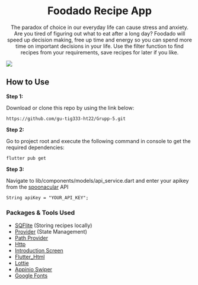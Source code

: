 <h1 align="center">
Foodado Recipe App
</h1>

<p align="center">
The paradox of choice in our everyday life can cause stress and anxiety. Are you tired of figuring out what to eat after a long day? Foodado will speed up decision making, free up time and energy so you can spend more time on important decisions in your life. Use the filter function to find recipes from your requirements, save recipes for later if you like. 
</p>

![](https://github.com/gu-tig333-ht22/Grupp-5/blob/main/assets/readme_assets/Foodado.gif)


## How to Use 

**Step 1:**

Download or clone this repo by using the link below:

```
https://github.com/gu-tig333-ht22/Grupp-5.git
```

**Step 2:**

Go to project root and execute the following command in console to get the required dependencies: 

```
flutter pub get 
```

**Step 3:**

Navigate to lib/components/models/api_service.dart and enter your apikey from the [spoonacular](https://spoonacular.com/food-api) API

```
String apiKey = "YOUR_API_KEY";
```

### Packages & Tools Used

* [SQFlite](https://pub.dev/packages/sqflite) (Storing recipes locally)
* [Provider](https://pub.dev/packages/provider) (State Management)
* [Path Provider](https://pub.dev/packages/path_provider)
* [Http](https://pub.dev/packages/http)
* [Introduction Screen](https://pub.dev/packages/introduction_screen)
* [Flutter_Html](https://pub.dev/packages/flutter_html)
* [Lottie](https://pub.dev/packages/lottie)
* [Appinio Swiper](https://pub.dev/packages/appinio_swiper)
* [Google Fonts](https://pub.dev/packages/google_fonts)
